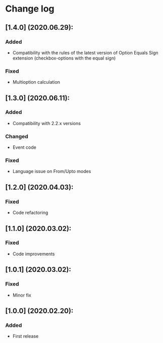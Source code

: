 # Change log

## [1.4.0] (2020.06.29):
### Added
- Compatibility with the rules of the latest version of Option Equals Sign extension (checkbox-options with the equal sign)
### Fixed
- Multioption calculation

## [1.3.0] (2020.06.11):
### Added
- Compatibility with 2.2.x versions
### Changed
- Event code
### Fixed
- Language issue on From/Upto modes

## [1.2.0] (2020.04.03):
### Fixed
- Code refactoring

## [1.1.0] (2020.03.02):
### Fixed
- Code improvements

## [1.0.1] (2020.03.02):
### Fixed
- Minor fix

## [1.0.0] (2020.02.20):
### Added
- First release
